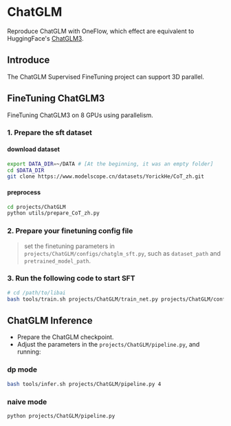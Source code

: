 # ChatGLM
Reproduce ChatGLM with OneFlow, which effect are equivalent to HuggingFace's [ChatGLM3](https://huggingface.co/THUDM/chatglm3-6b).

## Introduce
The ChatGLM Supervised FineTuning project can support 3D parallel.

## FineTuning ChatGLM3
FineTuning ChatGLM3 on 8 GPUs using parallelism.

### 1. Prepare the sft dataset
#### download dataset
```bash
export DATA_DIR=~/DATA # [At the beginning, it was an empty folder]
cd $DATA_DIR
git clone https://www.modelscope.cn/datasets/YorickHe/CoT_zh.git
```

#### preprocess
```bash
cd projects/ChatGLM
python utils/prepare_CoT_zh.py
```
### 2. Prepare your finetuning config file

> set the finetuning parameters in `projects/ChatGLM/configs/chatglm_sft.py`, such as `dataset_path` and `pretrained_model_path`.


### 3. Run the following code to start SFT
```bash
# cd /path/to/libai
bash tools/train.sh projects/ChatGLM/train_net.py projects/ChatGLM/configs/chatglm_sft.py 8
```

## ChatGLM Inference
- Prepare the ChatGLM checkpoint.
- Adjust the parameters in the `projects/ChatGLM/pipeline.py`, and running:
### dp mode
```bash
bash tools/infer.sh projects/ChatGLM/pipeline.py 4
```
### naive mode
```bash
python projects/ChatGLM/pipeline.py
```